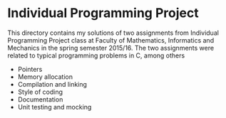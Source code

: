 # Individual Programming Project

This directory contains my solutions of two assignments
from Individual Programming Project class at Faculty of
Mathematics, Informatics and Mechanics in the spring semester
2015/16. The two assignments were related to typical programming
problems in C, among others
* Pointers
* Memory allocation
* Compilation and linking
* Style of coding
* Documentation 
* Unit testing and mocking
